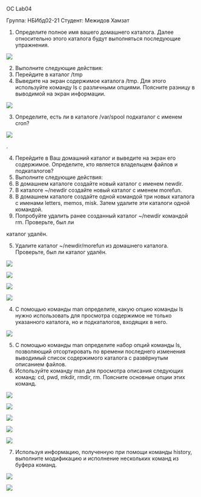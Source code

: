 ﻿OC Lab04 

Группа: НБИбд02-21 Студент: Межидов Хамзат 

1. Определите полное имя вашего домашнего каталога. Далее относительно этого каталога будут выполняться последующие упражнения. 

![](Aspose.Words.a85f565b-fd4c-407d-b7a4-5a282cb9f5a5.001.png)

2. Выполните следующие действия: 
1. Перейдите в каталог /tmp 
1. Выведите на экран содержимое каталога /tmp. Для этого используйте команду ls с различными опциями. Поясните разницу в выводимой на экран информации. 

![](Aspose.Words.a85f565b-fd4c-407d-b7a4-5a282cb9f5a5.001.png)

3. Определите, есть ли в каталоге /var/spool подкаталог с именем cron? 

![](Aspose.Words.a85f565b-fd4c-407d-b7a4-5a282cb9f5a5.002.png)

. 

4. Перейдите в Ваш домашний каталог и выведите на экран его содержимое. Определите, кто является владельцем файлов и подкаталогов? 
3. Выполните следующие действия:  
1. В домашнем каталоге создайте новый каталог с именем newdir.  
1. В каталоге ~/newdir создайте новый каталог с именем morefun.  
1. В домашнем каталоге создайте одной командой три новых каталога с именами letters, memos, misk. Затем удалите эти каталоги одной командой. 
4. Попробуйте удалить ранее созданный каталог ~/newdir командой rm. Проверьте, был ли 

каталог удалён.  

5. Удалите каталог ~/newdir/morefun из домашнего каталога. Проверьте, был ли каталог удалён. 

![](Aspose.Words.a85f565b-fd4c-407d-b7a4-5a282cb9f5a5.003.png)

![](Aspose.Words.a85f565b-fd4c-407d-b7a4-5a282cb9f5a5.004.png)

![](Aspose.Words.a85f565b-fd4c-407d-b7a4-5a282cb9f5a5.005.png)

![](Aspose.Words.a85f565b-fd4c-407d-b7a4-5a282cb9f5a5.006.png)

4. С помощью команды man определите, какую опцию команды ls нужно использовать для просмотра содержимое не только указанного каталога, но и подкаталогов, входящих в него. 

![](Aspose.Words.a85f565b-fd4c-407d-b7a4-5a282cb9f5a5.007.jpeg)

5. С помощью команды man определите набор опций команды ls, позволяющий отсортировать по времени последнего изменения выводимый список содержимого каталога с развёрнутым описанием файлов. 
5. Используйте команду man для просмотра описания следующих команд: cd, pwd, mkdir, rmdir, rm. Поясните основные опции этих команд. 

![](Aspose.Words.a85f565b-fd4c-407d-b7a4-5a282cb9f5a5.008.jpeg)

![](Aspose.Words.a85f565b-fd4c-407d-b7a4-5a282cb9f5a5.009.jpeg)

![](Aspose.Words.a85f565b-fd4c-407d-b7a4-5a282cb9f5a5.010.jpeg)

![](Aspose.Words.a85f565b-fd4c-407d-b7a4-5a282cb9f5a5.011.jpeg)

![](Aspose.Words.a85f565b-fd4c-407d-b7a4-5a282cb9f5a5.012.jpeg)

7. Используя информацию, полученную при помощи команды history, выполните модификацию и исполнение нескольких команд из буфера команд. 

![](Aspose.Words.a85f565b-fd4c-407d-b7a4-5a282cb9f5a5.013.jpeg)

![](Aspose.Words.a85f565b-fd4c-407d-b7a4-5a282cb9f5a5.014.png)
